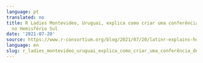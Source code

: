 ```yaml
---
language: pt
translated: no
title: R Ladies Montevideo, Uruguai, explica como criar uma conferência de alta qualidade
  no Hemisfério Sul
date: '2021-07-20'
source: https://www.r-consortium.org/blog/2021/07/20/latinr-explains-how-to-create-a-high-quality-conference-in-the-southern-hemisphere
language: en
slug: r_ladies_montevideo_uruguai_explica_como_criar_uma_conferência_de_alta_qualidade_no_hemisfério_sul
---
```




